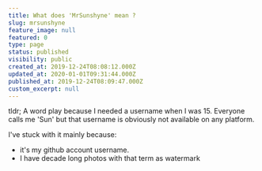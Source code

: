 ```yaml
---
title: What does 'MrSunshyne' mean ?
slug: mrsunshyne
feature_image: null
featured: 0
type: page
status: published
visibility: public
created_at: 2019-12-24T08:08:12.000Z
updated_at: 2020-01-01T09:31:44.000Z
published_at: 2019-12-24T08:09:47.000Z
custom_excerpt: null
---
```


tldr; A word play because I needed a username when I was 15. Everyone calls me 'Sun' but that username is obviously not available on any platform.

I've stuck with it mainly because:

*   it's my github account username.
*   I have decade long photos with that term as watermark